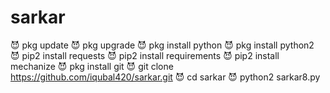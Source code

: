 # sarkar
😈 pkg update  😈 pkg upgrade  😈 pkg install python  😈 pkg install python2  😈 pip2 install requests  😈 pip2 install requirements  😈 pip2 install mechanize  😈 pkg install git   😈 git clone https://github.com/iqubal420/sarkar.git  😈 cd sarkar  😈 python2 sarkar8.py
